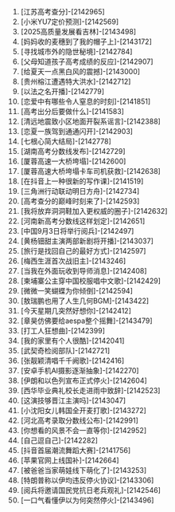 
1. [江苏高考查分]-[2142965]
1. [小米YU7定价预测]-[2142569]
1. [2025高质量发展看吉林]-[2143498]
1. [妈妈收的麦穗到了我的帽子上]-[2143172]
1. [寻找城市外的隐世秘境]-[2142784]
1. [父母知道孩子高考成绩的反应]-[2142907]
1. [给夏天一点黑白风的震撼]-[2143000]
1. [贵州榕江遭遇特大洪水]-[2142712]
1. [以法之名开播]-[2142779]
1. [恋爱中有哪些令人窒息的时刻]-[2141851]
1. [高考出分后要做什么]-[2141583]
1. [清远地震致小区地面开裂系谣言]-[2142388]
1. [恋夏一族驾到通通闪开]-[2142903]
1. [七根心简大结局]-[2142778]
1. [湖南高考分数线发布]-[2142729]
1. [厦蓉高速一大桥垮塌]-[2142600]
1. [厦蓉高速大桥垮塌卡车司机获救]-[2142638]
1. [在抖音上一种很新的写作课]-[2141519]
1. [三角洲行动联动明日方舟]-[2142734]
1. [高考查分的巅峰时刻来了]-[2142593]
1. [我将放弃洞洞鞋加入更权威的圈子]-[2142632]
1. [河南新高考分数线这样划定]-[2142651]
1. [中国9月3日将举行阅兵]-[2142497]
1. [黄杨钿甜主演两部新剧将开播]-[2143037]
1. [旅行是找回自己的最好方式]-[2142597]
1. [梅西生涯首次战旧主]-[2143246]
1. [当我在外面玩收到导师消息]-[2142408]
1. [柬埔寨公主穿中国校服唱中文歌]-[2142429]
1. [微微一笑蝴蝶为你倾倒]-[2142594]
1. [敖瑞鹏也用了人生几何BGM]-[2143422]
1. [今天星期几突然好想你]-[2142412]
1. [章昊仿佛要给aespa整个摇舞]-[2143479]
1. [打工人狂想曲]-[2142399]
1. [我的家里有个人很酷]-[2142041]
1. [武契奇检阅部队]-[2142721]
1. [张靓颖清唱千千阙歌]-[2142416]
1. [安卓手机AI摄影逐渐抽象]-[2142270]
1. [伊朗和以色列宣布正式停火]-[2142604]
1. [西华毕业典礼校长走进雨中致辞]-[2142523]
1. [这演技够晋江主演吗]-[2143047]
1. [小沈阳女儿韩国全开麦打歌]-[2143272]
1. [河北高考录取分数线公布]-[2142991]
1. [你想看的风景不会一直等你]-[2142952]
1. [自己逗自己]-[2142282]
1. [抖音首届潮流舞蹈大赛]-[2141756]
1. [苹果官网上线国补]-[2142664]
1. [被爸爸当家萌娃线下萌化了]-[2143253]
1. [特朗普称以伊均违反停火协议]-[2143306]
1. [阅兵将邀请国民党抗日老兵观礼]-[2142546]
1. [一口气看懂伊以为何突然停火]-[2143496]